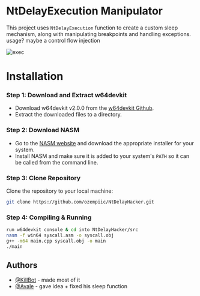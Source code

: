 
# NtDelayExecution Manipulator

This project uses `NtDelayExecution` function to create a custom sleep mechanism, along with manipulating breakpoints and handling exceptions. usage? maybe a control flow injection

![exec](https://cdn.discordapp.com/attachments/1253196583403786302/1304731873074745346/image.png?ex=673075bf&is=672f243f&hm=d8a499b0897166971759128edb209cbdcb313611439690fdc5eda3b97ec03fe2&)



# Installation 

### Step 1: Download and Extract w64devkit

- Download w64devkit v2.0.0 from the [w64devkit Github](https://github.com/skeeto/w64devkit/releases/tag/v2.0.0).
- Extract the downloaded files to a directory.

### Step 2: Download NASM

- Go to the [NASM website](https://nasm.us/) and download the appropriate installer for your system.
-  Install NASM and make sure it is added to your system's `PATH` so it can be called from the command line.

### Step 3: Clone Repository

Clone the repository to your local machine:

```bash
git clone https://github.com/ozempiic/NtDelayHacker.git
```

### Step 4: Compiling & Running

```bash
run w64devkit console & cd into NtDelayHacker/src
nasm -f win64 syscall.asm -o syscall.obj
g++ -m64 main.cpp syscall.obj -o main
./main
```
## Authors

- [@KillBot](https://www.github.com/coplite) - made most of it
- [@Avale](https://www.github.com/ozempiic) - gave idea + fixed his sleep function

